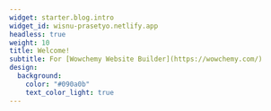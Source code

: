 ```yaml
---
widget: starter.blog.intro
widget_id: wisnu-prasetyo.netlify.app
headless: true
weight: 10
title: Welcome!
subtitle: For [Wowchemy Website Builder](https://wowchemy.com/)
design:
  background:
    color: "#090a0b"
    text_color_light: true
---
```

